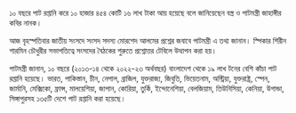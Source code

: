 ১০ বছরে পাট রপ্তানি করে ১০ হাজার ৪৫৪ কোটি ১৬ লাখ টাকা আয় হয়েছে বলে জানিয়েছেন বস্ত্র ও পাটমন্ত্রী জাহাঙ্গীর কবির নানক।

আজ বৃহস্পতিবার জাতীয় সংসদে সংসদ সদস্য মোরশেদ আলমের প্রশ্নের জবাবে পাটমন্ত্রী এ তথ্য জানান। স্পিকার শিরীন শারমিন চৌধুরীর সভাপতিত্বে সংসদের বৈঠকের শুরুতে প্রশ্নোত্তর টেবিলে উত্থাপন করা হয়।

পাটমন্ত্রী জানান, ১০ বছরে (২০১৩-১৪ থেকে ২০২২-২৩ অর্থবছর) বাংলাদেশ থেকে ১৯ লাখ টনের বেশি কাঁচা পাট রপ্তানি হয়েছে। ভারত, পাকিস্তান, চীন, নেপাল, ব্রাজিল, যুক্তরাজ্য, জিবুতি, ভিয়েতনাম, অস্ট্রিয়া, যুক্তরাষ্ট্র, স্পেন, জার্মানি, মেক্সিকো, ফ্রান্স, মালয়েশিয়া, জাপান, কোরিয়া, তুর্কি, ইন্দোনেশিয়া, বেলজিয়াম, তিউনিসিয়া, কেনিয়া, উগান্ডা, সিঙ্গাপুরসহ ১৩৫টি দেশে পাট রপ্তানি করা হয়েছে।
